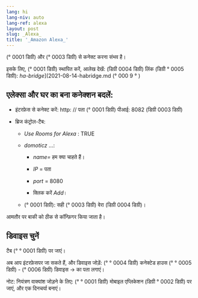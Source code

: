 ```yaml
---
lang: hi
lang-niv: auto
lang-ref: alexa
layout: post
slug: _Alexa_
title: '_Amazon Alexa_'
---
```


(° 0001 डिग्री) और (° 0003 डिग्री) से कनेक्ट करना संभव है।

इसके लिए, (° 0001 डिग्री) स्थापित करें, आलेख देखें:
(डिग्री 0004 डिग्री) लिंक (डिग्री ° 0005 डिग्री): _ha-bridge_](2021-08-14-habridge.md (° 000 9 ° )


## एलेक्सा और घर का बना कनेक्शन बदलें:
- इंटरफ़ेस से कनेक्ट करें: http: // पता (° 0001 डिग्री) पीआई: 8082 (डिग्री 0003 डिग्री)


- ब्रिज कंट्रोल-टैब:


  - _Use Rooms for Alexa_ : TRUE


  - _domoticz_ ...:


    - _name=_ हम क्या चाहते हैं।


    - _IP_ = पता


    - _port_ = 8080


    - क्लिक करें _Add_।


  - (° 0001 डिग्री): सही (° 0003 डिग्री) वेरा (डिग्री 0004 डिग्री)।


    
आमतौर पर बाकी को ठीक से कॉन्फ़िगर किया जाता है।

## डिवाइस चुनें
टैब (° ° 0001 डिग्री) पर जाएं।

अब आप इंटरफ़ेसपर जा सकते हैं, और डिवाइस जोड़ें:
(° ° 0004 डिग्री) कनेक्टेड हाउस (° ° 0005 डिग्री) - (° 0006 डिग्री) डिवाइस -> का पता लगाएं।

नोट: नियंत्रण वाक्यांश जोड़ने के लिए: (° ° 0001 डिग्री) मोबाइल एप्लिकेशन (डिग्री ° 0002 डिग्री) पर जाएं, और एक दिनचर्या बनाएं।




